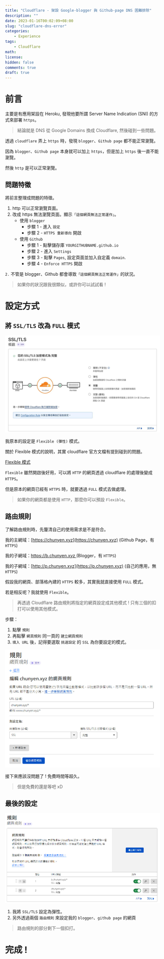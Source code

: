 ```yaml
---
title: "Cloudflare - 架設 Google-blogger 與 Github-page DNS 困難排除"
description: ""
date: 2023-01-16T00:02:09+08:00
slug: "cloudflare-dns-error"
categories:
    - Experience
tags:
    - Cloudflare
math: 
license: 
hidden: false
comments: true
draft: true
---
```


# 前言

主要是有應用架設在 Heroku, 發現他要所謂 Server Name Indication (SNI) 的方式來部署 `https`。

> 結論就是 DNS 從 Google Domains 換成 Cloudflare, 然後碰到一些問題。

透過 `cloudflare` 弄上 `https` 時，發現 `blogger`、`Github page` 都不能正常瀏覽。

因為 `blogger`、`Github page` 本身就可以加上 `https`，但是加上 `https` 後一直不能瀏覽。

然後 `http` 是可以正常瀏覽。

## 問題特徵

將前言整理成問題的特徵。

1. http 可以正常瀏覽頁面。
2. 改成 https 無法瀏覽頁面。顯示`「這個網頁無法正常運作」`。
    - 使用 `blogger` 
      - 步驟 1 - 進入 `設定`
      - 步驟 2 - `HTTPS 重新導向` 開啟
    - 使用 `Github`
      - 步驟 1 - 點擊儲存庫 `YOURGITHUBNAME.github.io`
      - 步驟 2 - 進入 `Settings`
      - 步驟 3 - 點擊 `Pages`, 設定頁面並加入自定義 `domain`. 
      - 步驟 4 - `Enforce HTTPS` 開啟

`2.` 不管是 blogger、Github 都會導致`「這個網頁無法正常運作」`的狀況。

> 如果你的狀況跟我很類似，或許你可以試試看 !

# 設定方式

## 將 `SSL/TLS` 改為 `FULL` 模式

![Cloudflare SSL/TLS 設定](images/20230116/01-full.jpg)

我原本的設定是 `Flexible (彈性)` 模式。

關於 Flexible 模式的說明，其實 cloudflare 官方文檔有提到碰到的問題。

[Flexible 模式](https://developers.cloudflare.com/ssl/origin-configuration/ssl-modes/flexible/)

`Flexible` 雖然開啟後好用，可以將 `HTTP` 的網頁透過 cloudflare 的處理後變成 `HTTPS`。

但是原本的網頁已經有 `HTTPS` 時，就要透過 `FULL` 模式去做處理。

> 如果你的網頁都是使用 `HTTP`，那麼你可以預設 `Flexible`。

## 路由規則

了解路由規則時，先釐清自己的使用需求是不是符合。

我的主網域：[https://chunyen.xyz](https://chunyen.xyz) (Github Page，有 `HTTPS`)

我的子網域：[https://b.chunyen.xyz ](https://b.chunyen.xyz ) (Blogger，有 `HTTPS`)

我的子網域：[http://p.chunyen.xyz](https://p.chunyen.xyz) (自己的應用，無 `HTTPS`)

假設我的網頁、部落格內建的 `HTTPS` 較多，其實我就直接使用 `FULL` 模式。

若是相反呢？我就使用 `Flexible`。

> 再透過 Cloudflare 路由規則將指定的網頁設定成其他模式 ! 只有三個的扣打可以使用其他模式。

步驟：
1. 點擊 `規則`
2. 再點擊 `網頁規則` 同一頁的 `建立網頁規則`
3. `填入 URL` 後，記得要選取 `挑選設定` 的 `SSL` 為你要設定的模式。

![Cloudflare SSL/TLS 路由規則](images/20230116/03-rule-example.jpg)

接下來應該沒問題了 ! 免費時間等超久。

> 但是免費的還是等吧 xD

## 最後的設定

![Cloudflare SSL/TLS 路由規則的結果](images/20230116/04-result.jpg)

1. 我將 `SSL/TLS` 設定為彈性。
2. 另外透過兩個 `路由規則` 來設定我的 `blogger`、`github page` 的網頁

> 路由規則的部分剩下一個扣打。

# 完成 !